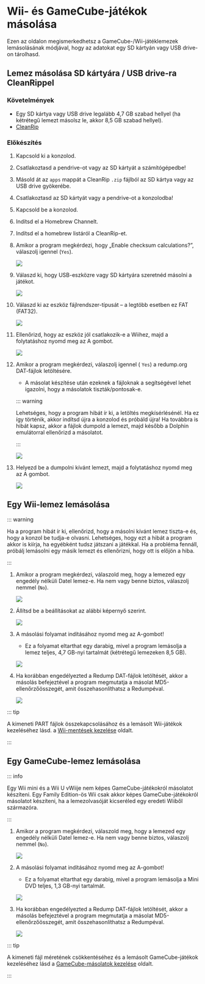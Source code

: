 # Wii- és GameCube-játékok másolása

Ezen az oldalon megismerkedhetsz a GameCube-/Wii-játéklemezek lemásolásának módjával, hogy az adatokat egy SD kártyán vagy USB drive-on tárolhasd.

## Lemez másolása SD kártyára / USB drive-ra CleanRippel

### Követelmények

- Egy SD kártya vagy USB drive legalább 4,7 GB szabad hellyel (ha kétrétegű lemezt másolsz le, akkor 8,5 GB szabad hellyel).
- [CleanRip](https://oscwii.org/library/app/cleanrip)

### Előkészítés

1. Kapcsold ki a konzolod.

2. Csatlakoztasd a pendrive-ot vagy az SD kártyát a számítógépedbe!

3. Másold át az `apps` mappát a CleanRip `.zip` fájlból az SD kártya vagy az USB drive gyökerébe.

4. Csatlakoztasd az SD kártyát vagy a pendrive-ot a konzolodba!

5. Kapcsold be a konzolod.

6. Indítsd el a Homebrew Channelt.

7. Indítsd el a homebrew listáról a CleanRip-et.

8. Amikor a program megkérdezi, hogy „Enable checksum calculations?”, válaszolj igennel (`Yes`).

    ![](/images/homebrew/CleanRip/checksum.png)

9. Válaszd ki, hogy USB-eszközre vagy SD kártyára szeretnéd másolni a játékot.

    ![](/images/homebrew/CleanRip/device.png)

10. Válaszd ki az eszköz fájlrendszer-típusát – a legtöbb esetben ez FAT (FAT32).

    ![](/images/homebrew/CleanRip/filesystem.png)

11. Ellenőrizd, hogy az eszköz jól csatlakozik-e a Wiihez, majd a folytatáshoz nyomd meg az A gombot.

    ![](/images/homebrew/CleanRip/insertdevice.png)

12. Amikor a program megkérdezi, válaszolj igennel ( `Yes`) a redump.org DAT-fájlok letöltésére.

    - A másolat készítése után ezeknek a fájloknak a segítségével lehet igazolni, hogy a másolatok tiszták/pontosak-e.

    ::: warning

    Lehetséges, hogy a program hibát ír ki, a letöltés megkísérlésénél. Ha ez így történik, akkor indítsd újra a konzolod és próbáld újra! Ha továbbra is hibát kapsz, akkor a fájlok dumpold a lemezt, majd később a Dolphin emulátorral ellenőrizd a másolatot.

    :::

    ![](/images/homebrew/CleanRip/redump.png)

13. Helyezd be a dumpolni kívánt lemezt, majd a folytatáshoz nyomd meg az A gombot.

    ![](/images/homebrew/CleanRip/insertdisc.png)

## Egy Wii-lemez lemásolása

::: warning

Ha a program hibát ír ki, ellenőrizd, hogy a másolni kívánt lemez tiszta-e és, hogy a konzol be tudja-e olvasni. Lehetséges, hogy ezt a hibát a program akkor is kiírja, ha egyébként tudsz játszani a játékkal. Ha a probléma fennáll, próbálj lemásolni egy másik lemezt és ellenőrizni, hogy ott is előjön a hiba.

:::

1. Amikor a program megkérdezi, válaszold meg, hogy a lemezed egy engedély nélküli Datel lemez-e. Ha nem vagy benne biztos, válaszolj nemmel (`No`).

    ![](/images/homebrew/CleanRip/dateldisc.png)

2. Állítsd be a beállításokat az alábbi képernyő szerint.

    ![](/images/homebrew/CleanRip/wiisettings.png)

3. A másolási folyamat indításához nyomd meg az A-gombot!

    - Ez a folyamat eltarthat egy darabig, mivel a program lemásolja a lemez teljes, 4,7 GB-nyi tartalmát (kétrétegű lemezeken 8,5 GB).

    ![](/images/homebrew/CleanRip/wiiprogress.png)

4. Ha korábban engedélyezted a Redump DAT-fájlok letöltését, akkor a másolás befejeztével a program megmutatja a másolat MD5-ellenőrzőösszegét, amit összehasonlíthatsz a Redumpéval.

    ![](/images/homebrew/CleanRip/wiidumpcomplete.png)

::: tip

A kimeneti PART fájlok összekapcsolásához és a lemásolt Wii-játékok kezeléséhez lásd. a [Wii-mentések kezelése](wii-backups) oldalt.

:::

## Egy GameCube-lemez lemásolása

::: info

Egy Wii mini és a Wii U vWiije nem képes GameCube-játékokról másolatot készíteni. Egy Family Edition-ös Wii csak akkor képes GameCube-játékokról másolatot készíteni, ha a lemezolvasóját kicseréled egy eredeti Wiiből származóra.

:::

1. Amikor a program megkérdezi, válaszold meg, hogy a lemezed egy engedély nélküli Datel lemez-e. Ha nem vagy benne biztos, válaszolj nemmel (`No`).

    ![](/images/homebrew/CleanRip/dateldisc.png)

2. A másolási folyamat indításához nyomd meg az A-gombot!

    - Ez a folyamat eltarthat egy darabig, mivel a program lemásolja a Mini DVD teljes, 1,3 GB-nyi tartalmát.

    ![](/images/homebrew/CleanRip/gcprogress.png)

3. Ha korábban engedélyezted a Redump DAT-fájlok letöltését, akkor a másolás befejeztével a program megmutatja a másolat MD5-ellenőrzőösszegét, amit összehasonlíthatsz a Redumpéval.

    ![](/images/homebrew/CleanRip/gcdumpcomplete.png)

::: tip

A kimeneti fájl méretének csökkentéséhez és a lemásolt GameCube-játékok kezeléséhez lásd a [GameCube-másolatok kezelése](gc-backups) oldalt.

:::
